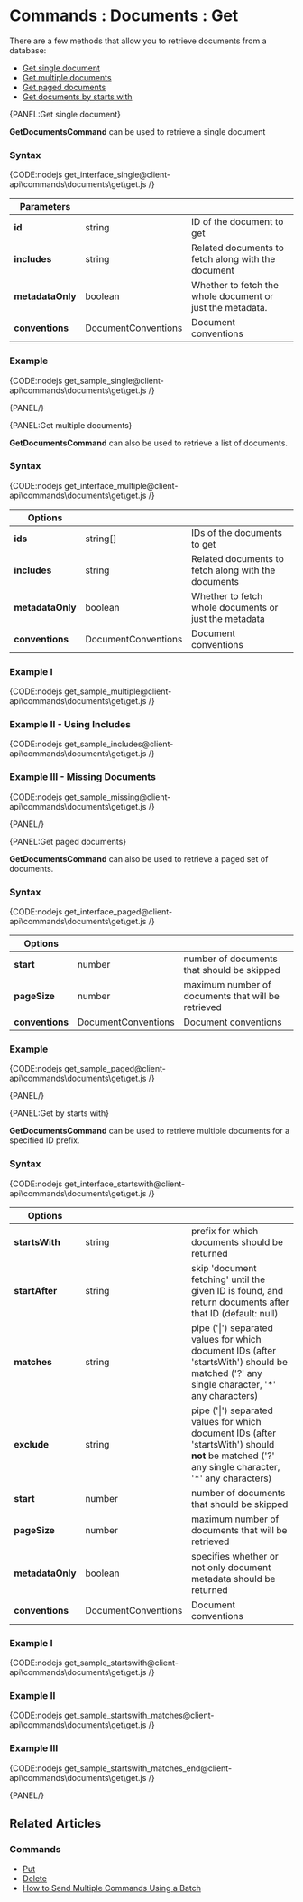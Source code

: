 # Commands : Documents : Get

There are a few methods that allow you to retrieve documents from a database:   

- [Get single document](../../../client-api/commands/documents/get#get-single-document)   
- [Get multiple documents](../../../client-api/commands/documents/get#get-multiple-documents)   
- [Get paged documents](../../../client-api/commands/documents/get#get-paged-documents)   
- [Get documents by starts with](../../../client-api/commands/documents/get#get-by-starts-with)  

{PANEL:Get single document}

**GetDocumentsCommand** can be used to retrieve a single document

### Syntax

{CODE:nodejs get_interface_single@client-api\commands\documents\get\get.js /}

| Parameters | | |
| ------------- | ------------- | ----- |
| **id** | string | ID of the document to get |
| **includes** | string | Related documents to fetch along with the document |
| **metadataOnly** | boolean | Whether to fetch the whole document or just the metadata. |
| **conventions** | DocumentConventions | Document conventions |

### Example

{CODE:nodejs get_sample_single@client-api\commands\documents\get\get.js /}

{PANEL/}

{PANEL:Get multiple documents}

**GetDocumentsCommand** can also be used to retrieve a list of documents.

### Syntax

{CODE:nodejs get_interface_multiple@client-api\commands\documents\get\get.js /}

| Options | | |
| ------------- | ------------- | ----- |
| **ids** | string[] | IDs of the documents to get |
| **includes** | string | Related documents to fetch along with the documents |
| **metadataOnly** | boolean | Whether to fetch whole documents or just the metadata |
| **conventions** | DocumentConventions | Document conventions |

### Example I

{CODE:nodejs get_sample_multiple@client-api\commands\documents\get\get.js /}

### Example II - Using Includes

{CODE:nodejs get_sample_includes@client-api\commands\documents\get\get.js /}

### Example III - Missing Documents

{CODE:nodejs get_sample_missing@client-api\commands\documents\get\get.js /}

{PANEL/}

{PANEL:Get paged documents}

**GetDocumentsCommand** can also be used to retrieve a paged set of documents.

### Syntax

{CODE:nodejs get_interface_paged@client-api\commands\documents\get\get.js /}

| Options | | |
| ------------- | ------------- | ----- |
| **start** | number | number of documents that should be skipped  |
| **pageSize** | number | maximum number of documents that will be retrieved |
| **conventions** | DocumentConventions | Document conventions |

### Example

{CODE:nodejs get_sample_paged@client-api\commands\documents\get\get.js /}

{PANEL/}

{PANEL:Get by starts with}

**GetDocumentsCommand** can be used to retrieve multiple documents for a specified ID prefix.

### Syntax

{CODE:nodejs get_interface_startswith@client-api\commands\documents\get\get.js /}

| Options | | |
| ------------- | ------------- | ----- |
| **startsWith** | string | prefix for which documents should be returned |
| **startAfter** | string | skip 'document fetching' until the given ID is found, and return documents after that ID (default: null) |
| **matches** | string | pipe ('&#124;') separated values for which document IDs (after 'startsWith') should be matched ('?' any single character, '*' any characters) |
| **exclude** | string | pipe ('&#124;') separated values for which document IDs (after 'startsWith') should **not** be matched ('?' any single character, '*' any characters) |
| **start** | number | number of documents that should be skipped |
| **pageSize** | number | maximum number of documents that will be retrieved |
| **metadataOnly** | boolean | specifies whether or not only document metadata should be returned |
| **conventions** | DocumentConventions | Document conventions |

### Example I

{CODE:nodejs get_sample_startswith@client-api\commands\documents\get\get.js /}

### Example II

{CODE:nodejs get_sample_startswith_matches@client-api\commands\documents\get\get.js /}

### Example III

{CODE:nodejs get_sample_startswith_matches_end@client-api\commands\documents\get\get.js /}

{PANEL/}

## Related Articles

### Commands 

- [Put](../../../client-api/commands/documents/put)  
- [Delete](../../../client-api/commands/documents/delete)
- [How to Send Multiple Commands Using a Batch](../../../client-api/commands/batches/how-to-send-multiple-commands-using-a-batch)
